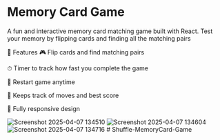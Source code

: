 # Memory Card Game
A fun and interactive memory card matching game built with React. Test your memory by flipping cards and finding all the matching pairs

🚀 Features
🎮 Flip cards and find matching pairs

⏱ Timer to track how fast you complete the game

🔁 Restart game anytime

🧠 Keeps track of moves and best score

📱 Fully responsive design

![Screenshot 2025-04-07 134510](https://github.com/user-attachments/assets/528c4a68-db72-4194-8a52-20d9ebcc74cb)
![Screenshot 2025-04-07 134604](https://github.com/user-attachments/assets/ffd9fc26-d2d5-4201-b4d4-53a7a62c0514)
![Screenshot 2025-04-07 134716](https://github.com/user-attachments/assets/121dc1b8-16b1-4ccd-8f82-6d118c604a8b) 
#   S h u f f l e - M e m o r y C a r d - G a m e  
 